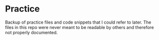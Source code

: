 # Practice
Backup of practice files and code snippets that I could refer to later. The files in this repo were never meant to be readable 
by others and therefore not properly documented.
